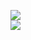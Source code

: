 [![](https://img.shields.io/badge/Made%20With-Github%20Spray-lightgrey.svg?style=for-the-badge&logo=github)](https://github.com/Annihil/github-spray#7590)  
[![](https://i.imgur.com/2DrTn0Z.gif)](https://github.com/Annihil/github-spray)